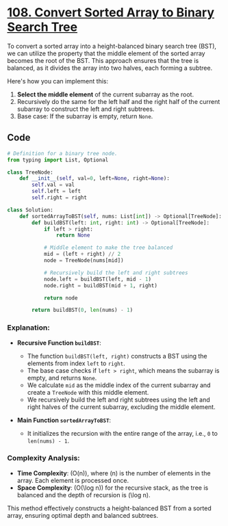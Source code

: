 # [108. Convert Sorted Array to Binary Search Tree](https://leetcode.com/problems/convert-sorted-array-to-binary-search-tree/description/)

To convert a sorted array into a height-balanced binary search tree (BST), we can utilize the property that the middle element of the sorted array becomes the root of the BST. This approach ensures that the tree is balanced, as it divides the array into two halves, each forming a subtree.

Here's how you can implement this:

1. **Select the middle element** of the current subarray as the root.
2. Recursively do the same for the left half and the right half of the current subarray to construct the left and right subtrees.
3. Base case: If the subarray is empty, return `None`.

## Code

```python
# Definition for a binary tree node.
from typing import List, Optional

class TreeNode:
    def __init__(self, val=0, left=None, right=None):
        self.val = val
        self.left = left
        self.right = right

class Solution:
    def sortedArrayToBST(self, nums: List[int]) -> Optional[TreeNode]:
        def buildBST(left: int, right: int) -> Optional[TreeNode]:
            if left > right:
                return None

            # Middle element to make the tree balanced
            mid = (left + right) // 2
            node = TreeNode(nums[mid])

            # Recursively build the left and right subtrees
            node.left = buildBST(left, mid - 1)
            node.right = buildBST(mid + 1, right)

            return node

        return buildBST(0, len(nums) - 1)
```

### Explanation:

- **Recursive Function `buildBST`**:
  - The function `buildBST(left, right)` constructs a BST using the elements from index `left` to `right`.
  - The base case checks if `left > right`, which means the subarray is empty, and returns `None`.
  - We calculate `mid` as the middle index of the current subarray and create a `TreeNode` with this middle element.
  - We recursively build the left and right subtrees using the left and right halves of the current subarray, excluding the middle element.

- **Main Function `sortedArrayToBST`**:
  - It initializes the recursion with the entire range of the array, i.e., `0` to `len(nums) - 1`.

### Complexity Analysis:

- **Time Complexity**: \(O(n)\), where \(n\) is the number of elements in the array. Each element is processed once.
- **Space Complexity**: \(O(\log n)\) for the recursive stack, as the tree is balanced and the depth of recursion is \(\log n\).

This method effectively constructs a height-balanced BST from a sorted array, ensuring optimal depth and balanced subtrees.
